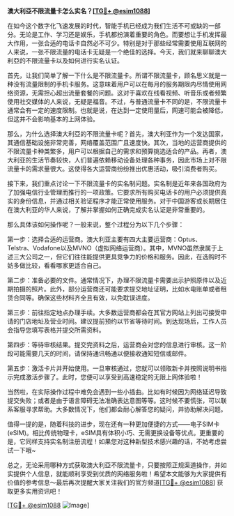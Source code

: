 **澳大利亞不限流量卡怎么实名？[[TG💪+ @esim1088](https://t.me/s/esim1088)]**

在如今这个数字化飞速发展的时代，智能手机已经成为我们生活不可或缺的一部分。无论是工作、学习还是娱乐，手机都扮演着重要的角色。而要想让手机发挥最大作用，一张合适的电话卡自然必不可少。特别是对于那些经常需要使用互联网的人来说，一张不限流量的电话卡无疑是一个绝佳的选择。今天，我们就来聊聊澳大利亞的不限流量卡以及如何进行实名认证。

首先，让我们简单了解一下什么是不限流量卡。所谓不限流量卡，顾名思义就是一种没有流量限制的手机卡服务。这意味着用户可以在每月的服务期限内尽情使用网络资源，无需担心超出流量套餐的问题。这对于喜欢在线看视频、听音乐或者频繁使用社交媒体的人来说，无疑是福音。不过，与普通流量卡不同的是，不限流量卡通常会有一定的速度限制。也就是说，在达到一定使用量后，网速可能会被降低，但这并不会影响基本的上网体验。

那么，为什么选择澳大利亞的不限流量卡呢？首先，澳大利亚作为一个发达国家，其通信基础设施非常完善，网络覆盖范围广且速度快。其次，当地的运营商提供的不限流量卡种类繁多，用户可以根据自己的需求和预算挑选适合的产品。再者，澳大利亚的生活节奏较快，人们普遍依赖移动设备处理各种事务，因此市场上对不限流量卡的需求量很大。这使得各大运营商纷纷推出优惠活动，吸引消费者购买。

接下来，我们重点讨论一下不限流量卡的实名制问题。实名制是近年来各国政府为了加强电信行业管理而推行的一项政策。它要求所有购买电话卡的用户必须提供真实的身份信息，并通过相关验证程序才能正常使用服务。对于中国游客或长期居住在澳大利亚的华人来说，了解并掌握如何正确完成实名认证是非常重要的。

那么具体该如何操作呢？一般来说，整个过程分为以下几个步骤：

第一步：选择合适的运营商。澳大利亚主要有四大主要运营商：Optus、Telstra、Vodafone以及MVNO（虚拟网络运营商）。其中，MVNO虽然隶属于上述三大公司之一，但它们往往能提供更具竞争力的价格和服务。因此，在选购时不妨多做比较，看看哪家更适合自己。

第二步：准备必要的文件。通常情况下，办理不限流量卡需要出示护照原件以及近期拍摄的照片。此外，部分运营商还可能要求提交地址证明，比如水电账单或者租赁合同等。确保这些材料齐全且有效，以免耽误进度。

第三步：前往指定地点办理手续。大多数运营商都会在其官方网站上列出可接受申请的门店地址及营业时间。建议提前预约以节省等待时间。到达现场后，工作人员会指导您填写表格并提交所需资料。

第四步：等待审核结果。提交完资料之后，运营商会对您的信息进行审核。这一阶段可能需要几天的时间，请保持通讯畅通以便接收通知短信或邮件。

第五步：激活卡片并开始使用。一旦审核通过，您就可以领取新卡并按照说明书指示完成激活步骤了。此时，您便可以享受到高速稳定的无限上网体验啦！

当然啦，在实际操作过程中难免会遇到一些小插曲。比如有时候因为网络延迟导致提交失败；或者是由于语言障碍无法准确表达意图等等。这时候不要慌张，可以联系客服寻求帮助。大多数情况下，他们都会耐心解答您的疑问，并协助解决问题。

值得一提的是，随着科技的进步，现在还有一种更加便捷的方式——电子SIM卡(eSIM)。相比传统物理卡，eSIM具有体积小巧、无需更换设备等优点。更重要的是，它同样支持实名制注册流程！如果您对这种新型技术感兴趣的话，不妨考虑尝试一下哦~

总之，无论采用哪种方式获取澳大利亞不限流量卡，只要按照正规渠道操作，并如实提供个人信息，就能顺利享受到优质的网络服务啦！希望本文能够为大家提供有价值的参考信息～最后再次提醒大家关注我们的官方频道[[TG💪+ @esim1088](https://t.me/s/esim1088)] 获取更多实用资讯吧！

[[TG💪+ @esim1088](https://t.me/s/esim1088) ![Image](https://i.postimg.cc/4NQfJmqS/Snipaste-2025-05-13-00-14-12.png)]